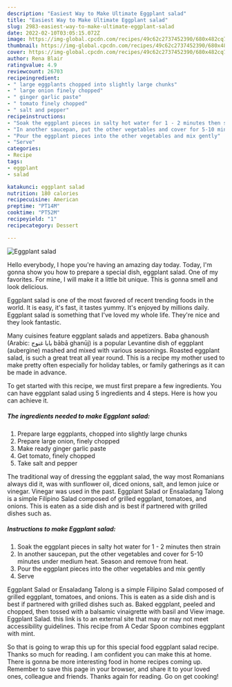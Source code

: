 ```yaml
---
description: "Easiest Way to Make Ultimate Eggplant salad"
title: "Easiest Way to Make Ultimate Eggplant salad"
slug: 2983-easiest-way-to-make-ultimate-eggplant-salad
date: 2022-02-10T03:05:15.072Z
image: https://img-global.cpcdn.com/recipes/49c62c2737452390/680x482cq70/eggplant-salad-recipe-main-photo.jpg
thumbnail: https://img-global.cpcdn.com/recipes/49c62c2737452390/680x482cq70/eggplant-salad-recipe-main-photo.jpg
cover: https://img-global.cpcdn.com/recipes/49c62c2737452390/680x482cq70/eggplant-salad-recipe-main-photo.jpg
author: Rena Blair
ratingvalue: 4.9
reviewcount: 26703
recipeingredient:
- " large eggplants chopped into slightly large chunks"
- " large onion finely chopped"
- " ginger garlic paste"
- " tomato finely chopped"
- " salt and pepper"
recipeinstructions:
- "Soak the eggplant pieces in salty hot water for 1 - 2 minutes then strain"
- "In another saucepan, put the other vegetables and cover for 5-10 minutes under medium heat. Season and remove from heat."
- "Pour the eggplant pieces into the other vegetables and mix gently"
- "Serve"
categories:
- Recipe
tags:
- eggplant
- salad

katakunci: eggplant salad 
nutrition: 180 calories
recipecuisine: American
preptime: "PT14M"
cooktime: "PT52M"
recipeyield: "1"
recipecategory: Dessert

---
```



![Eggplant salad](https://img-global.cpcdn.com/recipes/49c62c2737452390/680x482cq70/eggplant-salad-recipe-main-photo.jpg)

Hello everybody, I hope you're having an amazing day today. Today, I'm gonna show you how to prepare a special dish, eggplant salad. One of my favorites. For mine, I will make it a little bit unique. This is gonna smell and look delicious.

Eggplant salad is one of the most favored of recent trending foods in the world. It is easy, it's fast, it tastes yummy. It's enjoyed by millions daily. Eggplant salad is something that I've loved my whole life. They're nice and they look fantastic.

Many cuisines feature eggplant salads and appetizers. Baba ghanoush (Arabic: بابا غنوج‎ bābā ghanūj) is a popular Levantine dish of eggplant (aubergine) mashed and mixed with various seasonings. Roasted eggplant salad, is such a great treat all year round. This is a recipe my mother used to make pretty often especially for holiday tables, or family gatherings as it can be made in advance.


To get started with this recipe, we must first prepare a few ingredients. You can have eggplant salad using 5 ingredients and 4 steps. Here is how you can achieve it.

<!--inarticleads1-->

##### The ingredients needed to make Eggplant salad:

1. Prepare  large eggplants, chopped into slightly large chunks
1. Prepare  large onion, finely chopped
1. Make ready  ginger garlic paste
1. Get  tomato, finely chopped
1. Take  salt and pepper


The traditional way of dressing the eggplant salad, the way most Romanians always did it, was with sunflower oil, diced onions, salt, and lemon juice or vinegar. Vinegar was used in the past. Eggplant Salad or Ensaladang Talong is a simple Filipino Salad composed of grilled eggplant, tomatoes, and onions. This is eaten as a side dish and is best if partnered with grilled dishes such as. 

<!--inarticleads2-->

##### Instructions to make Eggplant salad:

1. Soak the eggplant pieces in salty hot water for 1 - 2 minutes then strain
1. In another saucepan, put the other vegetables and cover for 5-10 minutes under medium heat. Season and remove from heat.
1. Pour the eggplant pieces into the other vegetables and mix gently
1. Serve


Eggplant Salad or Ensaladang Talong is a simple Filipino Salad composed of grilled eggplant, tomatoes, and onions. This is eaten as a side dish and is best if partnered with grilled dishes such as. Baked eggplant, peeled and chopped, then tossed with a balsamic vinaigrette with basil and View image. Eggplant Salad. this link is to an external site that may or may not meet accessibility guidelines. This recipe from A Cedar Spoon combines eggplant with mint. 

So that is going to wrap this up for this special food eggplant salad recipe. Thanks so much for reading. I am confident you can make this at home. There is gonna be more interesting food in home recipes coming up. Remember to save this page in your browser, and share it to your loved ones, colleague and friends. Thanks again for reading. Go on get cooking!

